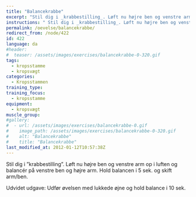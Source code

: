 ```yaml
---
title: "Balancekrabbe"
excerpt: "Stil dig i _krabbestilling_. Løft nu højre ben og venstre arm op i luften og balancér på venstre ben og højre arm. Hold balancen i 5 sek. og skift arm/ben."
instructions: " Stil dig i _krabbestilling_. Løft nu højre ben og venstre arm op i luften og balancér på venstre ben og højre arm. Hold balancen i 5 sek. og skift arm/ben."
permalink: /oevelse/balancekrabbe/
redirect_from: /node/422
id: 422
language: da
#header:
#  teaser: /assets/images/exercises/balancekrabbe-0-320.gif
tags:
  - kropsstamme
  - kropsvægt
categories:
  - Kropsstammen
training_type:
training_focus:
  - kropsstamme
equipment:
  - kropsvægt
muscle_group:
#gallery:
#  - url: /assets/images/exercises/balancekrabbe-0.gif
#    image_path: /assets/images/exercises/balancekrabbe-0-320.gif
#    alt: "Balancekrabbe"
#    title: "Balancekrabbe"
last_modified_at: 2012-01-12T10:57:38Z
---
```


 Stil dig i ”krabbestilling”. Løft nu højre ben og venstre arm op i luften og balancér på venstre ben og højre arm. Hold balancen i 5 sek. og skift arm/ben.

Udvidet udgave: Udfør øvelsen med lukkede øjne og hold balance i 10 sek.
